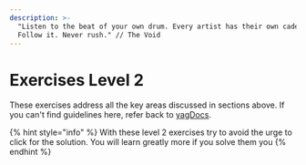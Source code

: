```yaml
---
description: >-
  "Listen to the beat of your own drum. Every artist has their own cadence.
  Follow it. Never rush." // The Void
---
```


# Exercises Level 2

These exercises address all the key areas discussed in sections above. If you can't find guidelines here, refer back to [yagDocs](https://docs.yagpdb.xyz/reference/templates).

{% hint style="info" %}
With these level 2 exercises try to avoid the urge to click for the solution. You will learn greatly more if you solve them you
{% endhint %}

